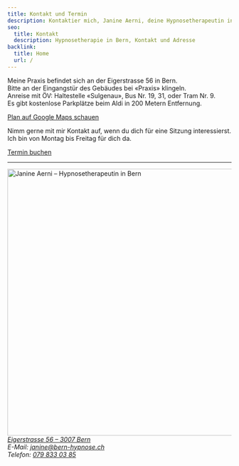 ```yaml
---
title: Kontakt und Termin
description: Kontaktier mich, Janine Aerni, deine Hypnosetherapeutin in Bern. Ich helfe dir beim Rauchstopp und unterstütze dich bei Stress oder Ängsten.
seo:
  title: Kontakt
  description: Hypnosetherapie in Bern, Kontakt und Adresse
backlink:
  title: Home
  url: /
---
```


<p>Meine Praxis befindet sich an der Eigerstrasse 56 in Bern. <br>
Bitte an der Eingangstür des Gebäudes bei «Praxis» klingeln.<br>
Anreise mit ÖV: Haltestelle «Sulgenau», Bus&nbsp;Nr.&nbsp;19, 31, oder Tram&nbsp;Nr.&nbsp;9.<br>
Es gibt kostenlose Parkplätze beim Aldi in 200 Metern Entfernung.</p>
<a data-umami-event="Open Google Map" href="https://www.google.com/maps/place/Hypnosetherapie+Janine+Aerni/@46.939631,7.4338689,17z/data=!3m1!4b1!4m6!3m5!1s0x478e3919098aba6d:0xc134d9016ead528c!8m2!3d46.939631!4d7.4364438!16s%2Fg%2F11w9gt4g0k?entry=ttu" target="_blank" class="inline-flex items-center justify-center px-6 py-3 text-base leading-tight font-bold text-red-600 bg-transparent border border-red-600 rounded-full transition hover:bg-red-500 hover:text-red-50 no-underline">Plan auf Google Maps schauen</a>

<p>
Nimm gerne mit mir Kontakt auf, wenn du dich für eine Sitzung
interessierst.
Ich bin von Montag bis Freitag für dich da.
</p>

<a data-umami-event="Open Calendly" href="https://calendly.com/bern-hypnose/erstsitzung" target="_blank" class="inline-flex not-prose items-center justify-center px-6 py-3 text-base leading-tight font-bold text-white bg-red-600 border border-red-600 rounded-full transition hover:bg-red-500 hover:text-red-50 no-underline">Termin buchen</a>

<hr class="border-gray-400" />

<div class="flex gap-4 items-center">
    <picture class="portrait-janine portrait-janine--disc shadow-sm not-prose">
        <img
            srcset="../janine-aerni-face-400w.webp 400w, ../janine-aerni-face-600w.webp 600w, ../janine-aerni-face-800w.webp 800w, ../janine-aerni-face-1200w.webp 1000w"
            sizes="(max-width: 800px) 400px"
            src="../janine-aerni-face-600w.webp"
            alt="Janine Aerni – Hypnosetherapeutin in Bern"
            width="800"
            height="600"
            loading="lazy"
        />
    </picture>
    <address class="text-main not-prose not-italic">
        <a data-umami-event="Open Google Map" href="https://www.google.com/maps/place/Hypnosetherapie+Janine+Aerni/@46.939631,7.4338689,17z/data=!3m1!4b1!4m6!3m5!1s0x478e3919098aba6d:0xc134d9016ead528c!8m2!3d46.939631!4d7.4364438!16s%2Fg%2F11w9gt4g0k?entry=ttu" target="_blank" class="link" >Eigerstrasse 56 – 3007 Bern</a> <br>
        E-Mail: <a class="link" href="mailto:janine@bern-hypnose.ch">janine@bern-hypnose.ch</a> <br>
        Telefon: <a class="link" href="tel:079 833 03 85">079 833 03 85</a> <br>
    </address>
</div>
